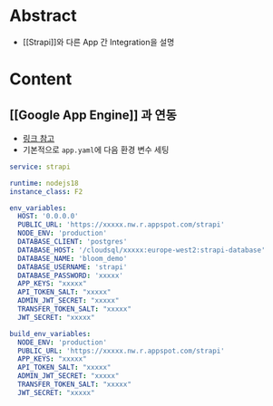 # Abstract
- [[Strapi]]와 다른 App 간 Integration을 설명
# Content
## [[Google App Engine]] 과 연동
- [링크 참고](https://forum.strapi.io/c/community-guides/28)
- 기본적으로 `app.yaml`에 다음 환경 변수 세팅
```yaml
service: strapi

runtime: nodejs18
instance_class: F2

env_variables:
  HOST: '0.0.0.0'
  PUBLIC_URL: 'https://xxxxx.nw.r.appspot.com/strapi'
  NODE_ENV: 'production'
  DATABASE_CLIENT: 'postgres'
  DATABASE_HOST: '/cloudsql/xxxxx:europe-west2:strapi-database'
  DATABASE_NAME: 'bloom_demo'
  DATABASE_USERNAME: 'strapi'
  DATABASE_PASSWORD: 'xxxxx'
  APP_KEYS: "xxxxx"
  API_TOKEN_SALT: "xxxxx"
  ADMIN_JWT_SECRET: "xxxxx"
  TRANSFER_TOKEN_SALT: "xxxxx"
  JWT_SECRET: "xxxxx"

build_env_variables:
  NODE_ENV: 'production'
  PUBLIC_URL: 'https://xxxxx.nw.r.appspot.com/strapi'
  APP_KEYS: "xxxxx"
  API_TOKEN_SALT: "xxxxx"
  ADMIN_JWT_SECRET: "xxxxx"
  TRANSFER_TOKEN_SALT: "xxxxx"
  JWT_SECRET: "xxxxx"
```